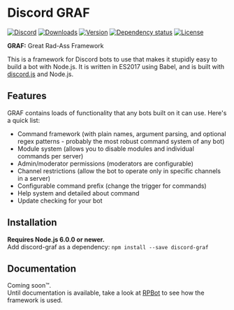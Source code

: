# Discord GRAF
[![Discord](https://discordapp.com/api/servers/214147099133083659/widget.png)](https://discord.gg/a5ZD9n7)
[![Downloads](https://img.shields.io/npm/dt/discord-graf.svg)](https://www.npmjs.com/package/discord-graf)
[![Version](https://img.shields.io/npm/v/discord-graf.svg)](https://www.npmjs.com/package/discord-graf)
[![Dependency status](https://david-dm.org/Gawdl3y/discord-graf.svg)](https://david-dm.org/Gawdl3y/discord-graf)
[![License](https://img.shields.io/npm/l/discord-graf.svg)](LICENSE)

**GRAF:** Great Rad-Ass Framework

This is a framework for Discord bots to use that makes it stupidly easy to build a bot with Node.js.
It is written in ES2017 using Babel, and is built with [discord.js](https://github.com/hydrabolt/discord.js) and Node.js.

## Features
GRAF contains loads of functionality that any bots built on it can use.
Here's a quick list:
- Command framework (with plain names, argument parsing, and optional regex patterns - probably the most robust command system of any bot)
- Module system (allows you to disable modules and individual commands per server)
- Admin/moderator permissions (moderators are configurable)
- Channel restrictions (allow the bot to operate only in specific channels in a server)
- Configurable command prefix (change the trigger for commands)
- Help system and detailed about command
- Update checking for your bot

## Installation
**Requires Node.js 6.0.0 or newer.**  
Add discord-graf as a dependency: `npm install --save discord-graf`

## Documentation
Coming soon&trade;.  
Until documentation is available, take a look at [RPBot](https://github.com/Gawdl3y/discord-rpbot) to see how the framework is used.
